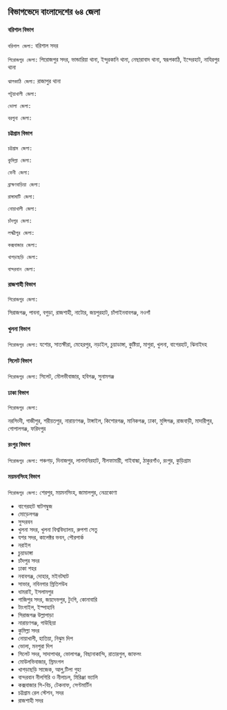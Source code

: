 ## বিভাগভেদে বাংলাদেশের ৬৪ জেলা

#### বরিশাল বিভাগ
`বরিশাল জেলা:` বরিশাল সদর

`পিরোজপুর জেলা:` পিরোজপুর সদর, ভান্ডারিয়া থানা, ইন্দুরকানি থানা, নেছারাবাদ থানা, স্বরূপকাঠি, ইন্দেরহাট, নাযিরপুর থানা

`ঝালকাঠি জেলা:` রাজাপুর থানা

`পটুয়াখালী জেলা:` 

`ভোলা জেলা:` 

`বরগুনা জেলা:` 

#### চট্টগ্রাম বিভাগ

`চট্টগ্রাম জেলা:` 

`কুমিল্লা জেলা:` 

`ফেনী জেলা:`

`ব্রাহ্মণবাড়িয়া জেলা:` 

`রাঙ্গামাটি জেলা:` 

`নোয়াখালী জেলা:` 

`চাঁদপুর জেলা:` 

`লক্ষ্মীপুর জেলা:` 

`কক্সবাজার জেলা:` 

`খাগড়াছড়ি জেলা:` 

`বান্দরবান জেলা:` 


#### রাজশাহী বিভাগ

`পিরোজপুর জেলা:` 

সিরাজগঞ্জ, পাবনা, বগুড়া, রাজশাহী, নাটোর, জয়পুরহাট, চাঁপাইনবাবগঞ্জ, নওগাঁ


#### খুলনা বিভাগ

`পিরোজপুর জেলা:` 
যশোর, সাতক্ষীরা, মেহেরপুর, নড়াইল, চুয়াডাঙ্গা, কুষ্টিয়া, মাগুরা, খুলনা, বাগেরহাট, ঝিনাইদহ

#### সিলেট বিভাগ

`পিরোজপুর জেলা:` 
সিলেট, মৌলভীবাজার, হবিগঞ্জ, সুনামগঞ্জ

#### ঢাকা বিভাগ

`পিরোজপুর জেলা:` 

নরসিংদী, গাজীপুর, শরীয়তপুর, নারায়ণগঞ্জ, টাঙ্গাইল, কিশোরগঞ্জ, মানিকগঞ্জ, ঢাকা, মুন্সিগঞ্জ, রাজবাড়ী, মাদারীপুর, গোপালগঞ্জ, ফরিদপুর


#### রংপুর বিভাগ

`পিরোজপুর জেলা:` 
পঞ্চগড়, দিনাজপুর, লালমনিরহাট, নীলফামারী, গাইবান্ধা, ঠাকুরগাঁও, রংপুর, কুড়িগ্রাম

#### ময়মনসিংহ বিভাগ

`পিরোজপুর জেলা:` 
শেরপুর, ময়মনসিংহ, জামালপুর, নেত্রকোণা

* বাগেরহাট ষাটগম্বুজ 
* মোড়েলগঞ্জ
* সুন্দরবন 
* খুলনা সদর, খুলনা বিশ্ববিদ্যালয়, রুপশা সেতু
* যশর সদর, কালেক্টর ভবন, পৌরপার্ক
* নরাইল
* চুয়াডাঙ্গা 
* চাঁদপুর সদর
* ঢাকা শহর
* নবাবগঞ্জ, দোহার, মইনটঘাট
* সাভার, নবিনগার স্রিতিশউধ
* ধামরাই, ইসলামপুর
* গাজিপুর সদর, জয়দেভপুর, টুংগি, কোনাবারি
* টাংগাইল, ইস্পাহানি 
* সিরাজগঞ্জ উল্লাপাড়া 
* নারায়ণগঞ্জ, গাউছিয়া
* কুমিল্লা সদর
* নোয়াখালী, হাতিয়া, নিঝুম দিপ
* ভোলা, মনপুরা দিপ
* সিলেট সদর, সাদাপাথর, ভোলাগঞ্জ, বিছানাকান্দি, রাতারগুল, জাফলং 
* মোউলভিবাজার, স্রিমংগল 
* খাগড়াছড়ি সাজেক, আলু,টিলা গুহা
* বান্দরবান নীলগিরি ও নীলাচল, মিরিঞ্জা ভ্যালি
* কক্সবাজার সি-বিচ, টেকনাফ, সেণ্টমার্টিন
* চট্টগ্রাম রেল স্টেশন, সদর
* রাজশাহী সদর


